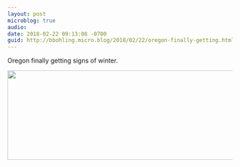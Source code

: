 ```yaml
---
layout: post
microblog: true
audio: 
date: 2018-02-22 09:13:08 -0700
guid: http://bbohling.micro.blog/2018/02/22/oregon-finally-getting.html
---
```

Oregon finally getting signs of winter.

<img src="http://micro.brandonbohling.com/uploads/2018/5f3a5e8ad9.jpg" width="600" height="201" />
